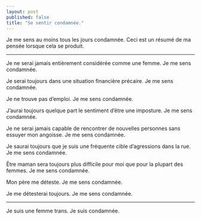 ```yaml
---
layout: post
published: false
title: "Se sentir condamnée."
---
```

Je me sens au moins tous les jours condamnée. Ceci est un résumé de ma pensée lorsque cela se produit.

---

Je ne serai jamais entièrement considérée comme une femme. Je me sens condamnée.

Je serai toujours dans une situation financière précaire. Je me sens condamnée.

Je ne trouve pas d’emploi. Je me sens condamnée.

J’aurai toujours quelque part le sentiment d’être une imposture. Je me sens condamnée.

Je ne serai jamais capable de rencontrer de nouvelles personnes sans essuyer mon angoisse. Je me sens condamnée.

Je saurai toujours que je suis une fréquente cible d’agressions dans la rue. Je me sens condamnée.

Être maman sera toujours plus difficile pour moi que pour la plupart des femmes. Je me sens condamnée.

Mon père me déteste. Je me sens condamnée.

Je me détesterai toujours. Je me sens condamnée.

---

Je suis une femme trans. Je suis condamnée.
